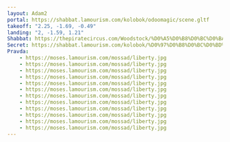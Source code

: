 ```yaml
---
layout: Adam2
portal: https://shabbat.lamourism.com/kolobok/odoomagic/scene.gltf
takeoff: "2.25, -1.69, -0.49"
landing: "2, -1.59, 1.21"
Shabbat: https://thepiratecircus.com/Woodstock/%D0%A5%D0%B8%D0%BC%D0%BA%D0%B8%D0%BD%D1%81%D0%BA%D0%B8%D0%B9%D0%9B%D0%95%D0%A1.mp4
Secret: https://shabbat.lamourism.com/kolobok/%D0%97%D0%B8%D0%BC%D0%BD%D1%8F%D1%8F%D0%9D%D0%BE%D1%87%D1%8C.jpg
Pravda:
    - https://moses.lamourism.com/mossad/liberty.jpg
    - https://moses.lamourism.com/mossad/liberty.jpg
    - https://moses.lamourism.com/mossad/liberty.jpg
    - https://moses.lamourism.com/mossad/liberty.jpg
    - https://moses.lamourism.com/mossad/liberty.jpg
    - https://moses.lamourism.com/mossad/liberty.jpg
    - https://moses.lamourism.com/mossad/liberty.jpg
    - https://moses.lamourism.com/mossad/liberty.jpg
    - https://moses.lamourism.com/mossad/liberty.jpg
    - https://moses.lamourism.com/mossad/liberty.jpg
    - https://moses.lamourism.com/mossad/liberty.jpg
    - https://moses.lamourism.com/mossad/liberty.jpg
---
```



